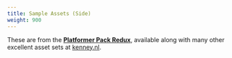 ```yaml
---
title: Sample Assets (Side)
weight: 900
---
```

These are from the [**Platformer Pack Redux**](https://kenney.nl/assets/platformer-pack-redux), available
along with many other excellent asset sets at [kenney.nl](https://kenney.nl/).
